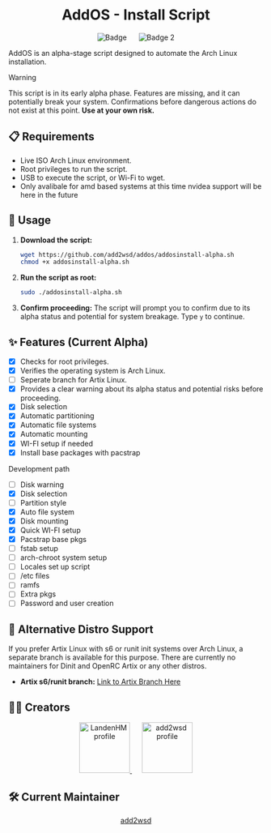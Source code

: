 <h1 align="center">AddOS - Install Script</h1>
<p align="center">
  <img src="https://img.shields.io/badge/Version-Arch_Linux-blue" alt="Badge">
    &nbsp;&nbsp;&nbsp;&nbsp;
  <img src="https://img.shields.io/badge/Status-Alpha-orange" alt="Badge 2"
</p>

AddOS is an alpha-stage script designed to automate the Arch Linux installation.

> [!WARNING]
> This script is in its early alpha phase. Features are missing, and it can potentially break your system. Confirmations before dangerous actions do not exist at this point. **Use at your own risk.**

## 📋 Requirements

*   Live ISO Arch Linux environment.
*   Root privileges to run the script.
*   USB to execute the script, or Wi-Fi to wget.
*   Only avalibale for amd based systems at this time nvidea support will be here in the future

## 🚀 Usage

1.  **Download the script:**
    ```bash
    wget https://github.com/add2wsd/addos/addosinstall-alpha.sh
    chmod +x addosinstall-alpha.sh
    ```
2.  **Run the script as root:**
    ```bash
    sudo ./addosinstall-alpha.sh
    ```
3.  **Confirm proceeding:** The script will prompt you to confirm due to its alpha status and potential for system breakage. Type `y` to continue.

## ✨ Features (Current Alpha)

- [X] Checks for root privileges.
- [X] Verifies the operating system is Arch Linux.
- [ ] Seperate branch for Artix Linux.
- [X] Provides a clear warning about its alpha status and potential risks before proceeding.
- [X] Disk selection
- [X] Automatic partitioning
- [X] Automatic file systems
- [X] Automatic mounting
- [X] WI-FI setup if needed
- [X] Install base packages with pacstrap

Development path
- [ ] Disk warning
- [X] Disk selection
- [ ] Partition style
- [X] Auto file system
- [X] Disk mounting
- [X] Quick WI-FI setup
- [X] Pacstrap base pkgs
- [ ] fstab setup
- [ ] arch-chroot system setup
- [ ] Locales set up script
- [ ] /etc files
- [ ] ramfs
- [ ] Extra pkgs 
- [ ] Password and user creation
## 🐧 Alternative Distro Support

If you prefer Artix Linux with s6 or runit init systems over Arch Linux, a separate branch is available for this purpose. There are currently no maintainers for Dinit and OpenRC Artix or any other distros.

*   **Artix s6/runit branch:** [Link to Artix Branch Here](https://github.com/add2wsd/addos/tree/artix-s6-runit)

## 🧑‍💻 Creators

<p align="center">
  <a href="https://github.com/adevdoingdevthings">
    <img src="https://github.com/adevdoingdevthings.png" width="100px;" alt="LandenHM profile">
  </a>
  &nbsp;&nbsp;&nbsp;&nbsp;
  <a href="https://github.com/add2wsd">
    <img src="https://github.com/add2wsd.png" width="100px;" alt="add2wsd profile">
  </a>
</p>

## 🛠️ Current Maintainer

<p align="center">
  <a href="https://github.com/add2wsd">add2wsd</a>
</p>
